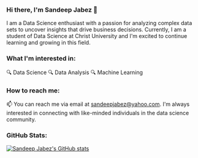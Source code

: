### Hi there, I'm Sandeep Jabez 👋

I am a Data Science enthusiast with a passion for analyzing complex data sets to uncover insights that drive business decisions. Currently, I am a student of Data Science at Christ University and I'm excited to continue learning and growing in this field.

### What I'm interested in:

🔍 Data Science
🔍 Data Analysis
🔍 Machine Learning

### How to reach me:

📫 You can reach me via email at sandeepjabez@yahoo.com. I'm always interested in connecting with like-minded individuals in the data science community.

### GitHub Stats:

[![Sandeep Jabez's GitHub stats](https://github-readme-stats.vercel.app/api?username=SandeepJabez&show_icons=true&theme=dark)](https://github.com/SandeepJabez/github-readme-stats)

<!---
SandeepJabez/SandeepJabez is a ✨ special ✨ repository because its `README.md` (this file) appears on your GitHub profile.
You can click the Preview link to take a look at your changes.
--->
